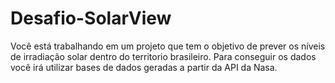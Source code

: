 # Desafio-SolarView
Você está trabalhando em um projeto que tem o objetivo de prever os níveis de irradiação solar dentro do territorio brasileiro. Para conseguir os dados você irá utilizar bases de dados geradas a partir da API da Nasa.
